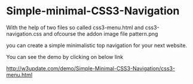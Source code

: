 Simple-minimal-CSS3-Navigation
==============================

With the help of two files so called css3-menu.html and css3-navigation.css and ofcourse the addon image file pattern.png

you can create a simple minimalistic top navigation for your next website.


You can see the demo by clicking on below link

http://w3update.com/demo/Simple-Minimal-CSS3-Navigation/css3-menu.html
